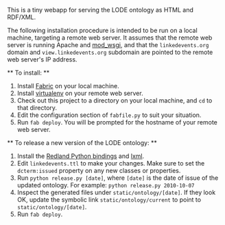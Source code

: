 This is a tiny webapp for serving the LODE ontology as HTML and RDF/XML. 

The following installation procedure is intended to be run on a local machine, 
targeting a remote web server. It assumes that the remote web server is running
Apache and [mod_wsgi][], and that the `linkedevents.org` domain and 
`view.linkedevents.org` subdomain are pointed to the remote web server's IP 
address.

** To install: **

1. Install [Fabric][] on your local machine.
2. Install [virtualenv][] on your remote web server.
3. Check out this project to a directory on your local machine, and `cd` to that directory.
4. Edit the configuration section of `fabfile.py` to suit your situation.
5. Run `fab deploy`. You will be prompted for the hostname of your remote web server.

[mod_wsgi]: http://code.google.com/p/modwsgi/
[Fabric]: http://fabfile.org/
[virtualenv]: http://pypi.python.org/pypi/virtualenv

** To release a new version of the LODE ontology: **

1. Install the [Redland Python bindings][] and [lxml][].
2. Edit `linkedevents.ttl` to make your changes. Make sure to set the
   `dcterm:issued` property on any new classes or properties.
3. Run `python release.py [date]`, where `[date]` is the date of issue of the
   updated ontology. For example: `python release.py 2010-10-07`
4. Inspect the generated files under `static/ontology/[date]`. If they look OK, 
   update the symbolic link `static/ontology/current` to point to 
   `static/ontology/[date]`.
5. Run `fab deploy`.

[Redland Python bindings]: http://librdf.org/docs/python.html
[lxml]: http://codespeak.net/lxml/
